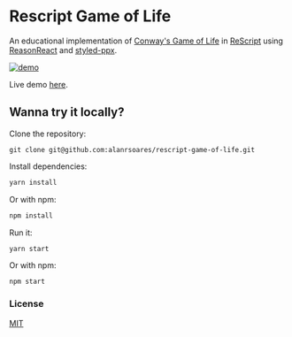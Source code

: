 # Rescript Game of Life

An educational implementation of [Conway's Game of Life](https://en.wikipedia.org/wiki/Conway%27s_Game_of_Life) in [ReScript](https://rescript-lang.org/) using [ReasonReact](https://reasonml.github.io/reason-react/) and [styled-ppx](https://github.com/davesnx/styled-ppx).

[![demo](./conways-game-of-life.gif)](https://alanrsoares.github.io/rescript-game-of-life/)

Live demo [here](https://alanrsoares.github.io/rescript-game-of-life/).

## Wanna try it locally?

Clone the repository:

```
git clone git@github.com:alanrsoares/rescript-game-of-life.git
```

Install dependencies:

```bash
yarn install
```

Or with npm:

```bash
npm install
```

Run it:

```
yarn start
```

Or with npm:

```bash
npm start
```

### License

[MIT](/LICENSE)
